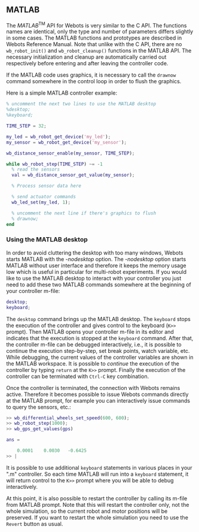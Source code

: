 ## MATLAB

The *MATLAB*<sup>TM</sup> API for Webots is very similar to the C API. The
functions names are identical, only the type and number of parameters differs
slightly in some cases. The MATLAB functions and prototypes are described in
Webots Reference Manual. Note that unlike with the C API, there are no
`wb_robot_init()` and `wb_robot_cleanup()` functions in the MATLAB API. The
necessary initialization and cleanup are automatically carried out respectively
before entering and after leaving the controller code.

If the MATLAB code uses graphics, it is necessary to call the `drawnow` command
somewhere in the control loop in order to flush the graphics.

Here is a simple MATLAB controller example:

```matlab
% uncomment the next two lines to use the MATLAB desktop
%desktop;
%keyboard;

TIME_STEP = 32;

my_led = wb_robot_get_device('my_led');
my_sensor = wb_robot_get_device('my_sensor');

wb_distance_sensor_enable(my_sensor, TIME_STEP);

while wb_robot_step(TIME_STEP) ~= -1
  % read the sensors
  val = wb_distance_sensor_get_value(my_sensor);

  % Process sensor data here

  % send actuator commands
  wb_led_set(my_led, 1);

  % uncomment the next line if there's graphics to flush
  % drawnow;
end
```

### Using the MATLAB desktop

In order to avoid cluttering the desktop with too many windows, Webots starts
MATLAB with the *-nodesktop* option. The *-nodesktop* option starts MATLAB
without user interface and therefore it keeps the memory usage low which is
useful in particular for multi-robot experiments. If you would like to use the
MATLAB desktop to interact with your controller you just need to add these two
MATLAB commands somewhere at the beginning of your controller m-file:

```matlab
desktop;
keyboard;
```

The `desktop` command brings up the MATLAB desktop. The `keyboard` stops the
execution of the controller and gives control to the keyboard (`K>>` prompt).
Then MATLAB opens your controller m-file in its editor and indicates that the
execution is stopped at the `keyboard` command. After that, the controller
m-file can be debugged interactively, i.e., it is possible to continue the
execution step-by-step, set break points, watch variable, etc. While debugging,
the current values of the controller variables are shown in the MATLAB
workspace. It is possible to *continue* the execution of the controller by
typing `return` at the `K>>` prompt. Finally the execution of the controller can
be terminated with `Ctrl-C` key combination.

Once the controller is terminated, the connection with Webots remains active.
Therefore it becomes possible to issue Webots commands directly at the MATLAB
prompt, for example you can interactively issue commands to query the sensors,
etc.:

```matlab
>> wb_differential_wheels_set_speed(600, 600);
>> wb_robot_step(1000);
>> wb_gps_get_values(gps)

ans =

    0.0001    0.0030   -0.6425
>> |
```

It is possible to use additional `keyboard` statements in various places in your
".m" controller. So each time MATLAB will run into a `keyboard` statement, it
will return control to the `K>>` prompt where you will be able to debug
interactively.

At this point, it is also possible to restart the controller by calling its
m-file from MATLAB prompt. Note that this will restart the controller only, not
the whole simulation, so the current robot and motor positions will be
preserved. If you want to restart the whole simulation you need to use the
`Revert` button as usual.
